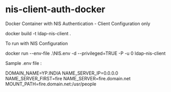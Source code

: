 # nis-client-auth-docker
Docker Container with NIS Authentication - Client Configuration only

docker build -t ldap-nis-client .

To run with NIS Configuration

docker run --env-file .\NIS.env  -d  --privileged=TRUE -P  -u 0 ldap-nis-client

Sample .env file :

DOMAIN_NAME=YP.INDIA
NAME_SERVER_IP=0.0.0.0
NAME_SERVER_FIRST=fire
NAME_SERVER=fire.domain.net
MOUNT_PATH=fire.domain.net:/usr/people 
